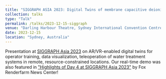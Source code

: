 ```yaml
---
title: "SIGGRAPH ASIA 2023: Digital Twins of membrane capacitive deionization pilot units for water treatment in remote communities"
collection: talks
type: "Talk"
permalink: /talks/2023-12-15-siggraph
venue: "Darling Harbour Theatre, Sydney International Convention Centre"
date: 2023-12-15
location: "Sydney, Australia"
---
```


Presentation at [SIGGRAPH Asia 2023](https://asia.siggraph.org/2023/presentation/?id=gp_116&sess=sess284) on AR/VR-enabled digital twins for operator training, data visualization, teleoperation of water treatment systems in remote, resource-constrained locations. Our real-time demo was also featured in ["Highlights of Day 4 at SIGGRAPH Asia 2023"](https://www.foxrenderfarm.com/news/highlights-of-day-4-at-siggraph-asia-2023) by Fox Renderfarm News Center!